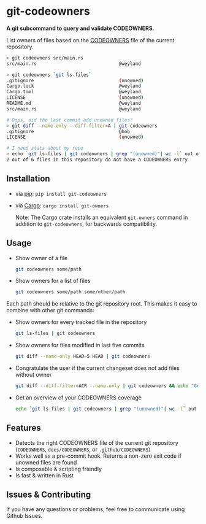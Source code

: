 # git-codeowners

**A git subcommand to query and validate CODEOWNERS.**

List owners of files based on the [CODEOWNERS](https://docs.github.com/en/repositories/managing-your-repositorys-settings-and-features/customizing-your-repository/about-code-owners) file of the current repository.

```bash
> git codeowners src/main.rs
src/main.rs                              @weyland
```

```bash
> git codeowners `git ls-files`
.gitignore                               (unowned)
Cargo.lock                               @weyland
Cargo.toml                               @weyland
LICENSE                                  (unowned)
README.md                                @weyland
src/main.rs                              @weyland
```

```bash
# Oops, did the last commit add unowned files?
> git diff --name-only --diff-filter=A | git codeowners
.gitignore                               @bob
LICENSE                                  (unowned)
```

```bash
# I need stats about my repo
> echo `git ls-files | git codeowners | grep "(unowned)"| wc -l` out of `git ls-files | git codeowners | wc -l` files in this repository do not have a corresponding CODEOWNERS entry
2 out of 6 files in this repository do not have a CODEOWNERS entry
```

## Installation

- via [pip](https://pypi.org/project/git-codeowners/): `pip install git-codeowners`
- via [Cargo](https://crates.io/crates/git-owners): `cargo install git-owners`

  Note: The Cargo crate installs an equivalent `git-owners` command in addition to `git-codeowners`, for backwards compatibility.


## Usage

- Show owner of a file

  ```bash
  git codeowners some/path
  ```

- Show owners for a list of files

  ```bash
  git codeowners some/path some/other/path
  ```

Each path should be relative to the git repository root. This makes it easy to combine with other git commands:

- Show owners for every tracked file in the repository

  ```bash
  git ls-files | git codeowners
  ```

- Show owners for files modified in last five commits

  ```bash
  git diff --name-only HEAD~5 HEAD | git codeowners
  ```

- Congratulate the user if the current changeset does not add files without owner

  ```bash
  git diff --diff-filter=ACR --name-only | git codeowners && echo "Great job! No unowned files added!"
  ```

- Get an overview of your CODEOWNERS coverage
  ```bash
  echo `git ls-files | git codeowners | grep "(unowned)"| wc -l` out of `git ls-files | git codeowners | wc -l` files in this repository do not have a CODEOWNERS entry
  ```

## Features

- Detects the right CODEOWNERS file of the current git repository (`CODEOWNERS`, `docs/CODEOWNERS`, or `.github/CODEOWNERS`)
- Works well as a pre-commit hook. Returns a non-zero exit code if unowned files are found
- Is composable & scripting friendly
- Is fast & written in Rust

## Issues & Contributing

If you have any questions or problems, feel free to communicate using Github Issues.
